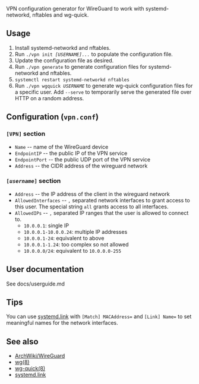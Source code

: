 VPN configuration generator for WireGuard to work with systemd-networkd, nftables and wg-quick.

## Usage

1.  Install systemd-networkd and nftables.
2.  Run <code>./vpn init <i>[USERNAME]...</i></code> to populate the configuration file.
3.  Update the configuration file as desired.
4.  Run `./vpn generate` to generate configuration files for systemd-networkd and nftables.
5.  `systemctl restart systemd-networkd nftables`
6.  Run <code>./vpn wgquick <i>USERNAME</i></code> to generate wg-quick configuration files for a specific user.
    Add `--serve` to temporarily serve the generated file over HTTP on a random address.

## Configuration (`vpn.conf`)

### `[VPN]` section

*   `Name` -- name of the WireGuard device
*   `EndpointIP` -- the public IP of the VPN service
*   `EndpointPort` -- the public UDP port of the VPN service
*   `Address` -- the CIDR address of the wireguard network

### <code>[<i>username</i>]</code> section

*   `Address` -- the IP address of the client in the wireguard network
*   `AllowedInterfaces` -- `,` separated network interfaces to grant access to this user.
    The special string `all` grants access to all interfaces.
*   `AllowedIPs` -- `,` separated IP ranges that the user is allowed to connect to.
    *   `10.0.0.1`: single IP
    *   `10.0.0.1-10.0.0.24`: multiple IP addresses
    *   `10.0.0.1-24`: equivalent to above
    *   `10.0.0.1-1.24`: too complex so not allowed
    *   `10.0.0.0/24`: equivalent to `10.0.0.0-255`

## User documentation

See docs/userguide.md

## Tips

You can use [systemd.link] with `[Match] MACAddress=` and `[Link] Name=`
to set meaningful names for the network interfaces.

## See also

*   [ArchWiki/WireGuard](https://wiki.archlinux.org/index.php/WireGuard)
*   [wg(8)](https://git.zx2c4.com/wireguard-tools/about/src/man/wg.8)
*   [wg-quick(8)](https://git.zx2c4.com/wireguard-tools/about/src/man/wg-quick.8)
*   [systemd.link]

[systemd.link]: https://www.freedesktop.org/software/systemd/man/systemd.link.html
